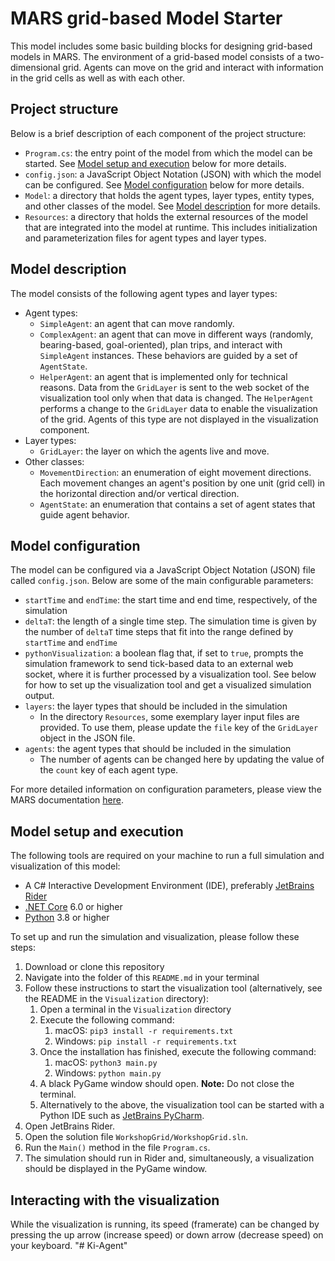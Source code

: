 # MARS grid-based Model Starter

This model includes some basic building blocks for designing grid-based models in MARS. The environment of a grid-based model consists of a two-dimensional grid. Agents can move on the grid and interact with information in the grid cells as well as with each other.

## Project structure

Below is a brief description of each component of the project structure:

- `Program.cs`: the entry point of the model from which the model can be started. See [Model setup and execution](#model-setup-and-execution) below for more details.
- `config.json`: a JavaScript Object Notation (JSON) with which the model can be configured. See [Model configuration](#model-configuration) below for more details.
- `Model`: a directory that holds the agent types, layer types, entity types, and other classes of the model. See [Model description](#model-description) for more details.
- `Resources`: a directory that holds the external resources of the model that are integrated into the model at runtime. This includes initialization and parameterization files for agent types and layer types.

## Model description

The model consists of the following agent types and layer types:

- Agent types:
  - `SimpleAgent`: an agent that can move randomly.
  - `ComplexAgent`: an agent that can move in different ways (randomly, bearing-based, goal-oriented), plan trips, and interact with `SimpleAgent` instances. These behaviors are guided by a set of `AgentState`.
  - `HelperAgent`: an agent that is implemented only for technical reasons. Data from the `GridLayer` is sent to the web socket of the visualization tool only when that data is changed. The `HelperAgent` performs a change to the `GridLayer` data to enable the visualization of the grid. Agents of this type are not displayed in the visualization component.
- Layer types:
  - `GridLayer`: the layer on which the agents live and move.
- Other classes:
  - `MovementDirection`: an enumeration of eight movement directions. Each movement changes an agent's position by one unit (grid cell) in the horizontal direction and/or vertical direction.
  - `AgentState`: an enumeration that contains a set of agent states that guide agent behavior.

## Model configuration

The model can be configured via a JavaScript Object Notation (JSON) file called `config.json`. Below are some of the main configurable parameters:

- `startTime` and `endTime`: the start time and end time, respectively, of the simulation
- `deltaT`: the length of a single time step. The simulation time is given by the number of `deltaT` time steps that fit into the range defined by `startTime` and `endTime`
- `pythonVisualization`: a boolean flag that, if set to `true`, prompts the simulation framework to send tick-based data to an external web socket, where it is further processed by a visualization tool. See below for how to set up the visualization tool and get a visualized simulation output.
- `layers`: the layer types that should be included in the simulation
  - In the directory `Resources`, some exemplary layer input files are provided. To use them, please update the `file` key of the `GridLayer` object in the JSON file.
- `agents`: the agent types that should be included in the simulation
  - The number of agents can be changed here by updating the value of the `count` key of each agent type.

For more detailed information on configuration parameters, please view the MARS documentation [here](https://mars.haw-hamburg.de/articles/core/model-configuration/index.html).

## Model setup and execution

The following tools are required on your machine to run a full simulation and visualization of this model:

- A C# Interactive Development Environment (IDE), preferably [JetBrains Rider](https://www.jetbrains.com/rider/)
- [.NET Core](https://dotnet.microsoft.com/en-us/download) 6.0 or higher
- [Python](https://www.python.org/downloads/) 3.8 or higher

To set up and run the simulation and visualization, please follow these steps:

1. Download or clone this repository
2. Navigate into the folder of this `README.md` in your terminal
3. Follow these instructions to start the visualization tool (alternatively, see the README in the `Visualization` directory):
    1. Open a terminal in the `Visualization` directory
    2. Execute the following command:
        1. macOS: `pip3 install -r requirements.txt`
        2. Windows: `pip install -r requirements.txt`
    3. Once the installation has finished, execute the following command:
        1. macOS: `python3 main.py`
        2. Windows: `python main.py`
    4. A black PyGame window should open. **Note:** Do not close the terminal.
    5. Alternatively to the above, the visualization tool can be started with a Python IDE such as [JetBrains PyCharm](https://www.jetbrains.com/pycharm/).
4. Open JetBrains Rider.
5. Open the solution file `WorkshopGrid/WorkshopGrid.sln`.
6. Run the `Main()` method in the file `Program.cs`.
7. The simulation should run in Rider and, simultaneously, a visualization should be displayed in the PyGame window.

## Interacting with the visualization

While the visualization is running, its speed (framerate) can be changed by pressing the up arrow (increase speed) or down arrow (decrease speed) on your keyboard.
"# Ki-Agent" 
